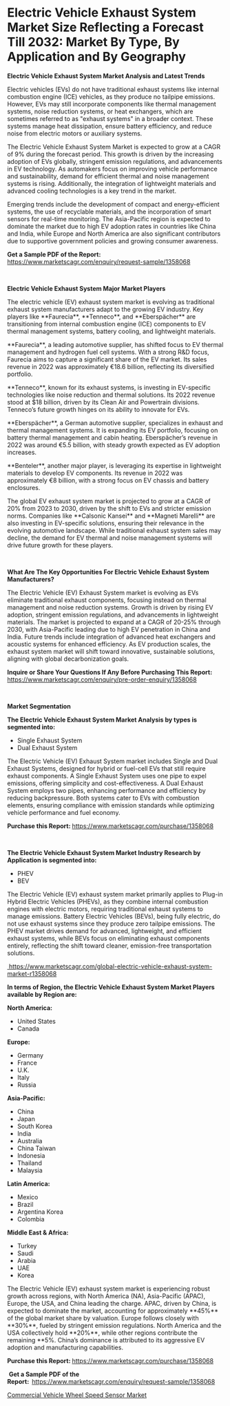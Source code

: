 <p><h1>Electric Vehicle Exhaust System Market Size Reflecting a Forecast Till 2032: Market By Type, By Application and By Geography</h1></p><p><strong>Electric Vehicle Exhaust System Market Analysis and Latest Trends</strong></p>
<p><p>Electric vehicles (EVs) do not have traditional exhaust systems like internal combustion engine (ICE) vehicles, as they produce no tailpipe emissions. However, EVs may still incorporate components like thermal management systems, noise reduction systems, or heat exchangers, which are sometimes referred to as "exhaust systems" in a broader context. These systems manage heat dissipation, ensure battery efficiency, and reduce noise from electric motors or auxiliary systems.</p><p>The Electric Vehicle Exhaust System Market is expected to grow at a CAGR of 9% during the forecast period. This growth is driven by the increasing adoption of EVs globally, stringent emission regulations, and advancements in EV technology. As automakers focus on improving vehicle performance and sustainability, demand for efficient thermal and noise management systems is rising. Additionally, the integration of lightweight materials and advanced cooling technologies is a key trend in the market.</p><p>Emerging trends include the development of compact and energy-efficient systems, the use of recyclable materials, and the incorporation of smart sensors for real-time monitoring. The Asia-Pacific region is expected to dominate the market due to high EV adoption rates in countries like China and India, while Europe and North America are also significant contributors due to supportive government policies and growing consumer awareness.</p></p>
<p><strong>Get a Sample PDF of the Report:&nbsp;</strong> <a href="https://www.marketscagr.com/enquiry/request-sample/1358068?utm_campaign=1895&utm_medium=2&utm_source=Github&utm_content=ia&utm_term=23012025&utm_id=electric-vehicle-exhaust-system">https://www.marketscagr.com/enquiry/request-sample/1358068</a></p>
<p>&nbsp;</p>
<p><strong>Electric Vehicle Exhaust System Major Market Players</strong></p>
<p><p>The electric vehicle (EV) exhaust system market is evolving as traditional exhaust system manufacturers adapt to the growing EV industry. Key players like **Faurecia**, **Tenneco**, and **Eberspächer** are transitioning from internal combustion engine (ICE) components to EV thermal management systems, battery cooling, and lightweight materials.</p><p>**Faurecia**, a leading automotive supplier, has shifted focus to EV thermal management and hydrogen fuel cell systems. With a strong R&D focus, Faurecia aims to capture a significant share of the EV market. Its sales revenue in 2022 was approximately €18.6 billion, reflecting its diversified portfolio.</p><p>**Tenneco**, known for its exhaust systems, is investing in EV-specific technologies like noise reduction and thermal solutions. Its 2022 revenue stood at $18 billion, driven by its Clean Air and Powertrain divisions. Tenneco’s future growth hinges on its ability to innovate for EVs.</p><p>**Eberspächer**, a German automotive supplier, specializes in exhaust and thermal management systems. It is expanding its EV portfolio, focusing on battery thermal management and cabin heating. Eberspächer’s revenue in 2022 was around €5.5 billion, with steady growth expected as EV adoption increases.</p><p>**Benteler**, another major player, is leveraging its expertise in lightweight materials to develop EV components. Its revenue in 2022 was approximately €8 billion, with a strong focus on EV chassis and battery enclosures.</p><p>The global EV exhaust system market is projected to grow at a CAGR of 20% from 2023 to 2030, driven by the shift to EVs and stricter emission norms. Companies like **Calsonic Kansei** and **Magneti Marelli** are also investing in EV-specific solutions, ensuring their relevance in the evolving automotive landscape. While traditional exhaust system sales may decline, the demand for EV thermal and noise management systems will drive future growth for these players.</p></p>
<p>&nbsp;</p>
<p><strong>What Are The Key Opportunities For Electric Vehicle Exhaust System Manufacturers?</strong></p>
<p><p>The Electric Vehicle (EV) Exhaust System market is evolving as EVs eliminate traditional exhaust components, focusing instead on thermal management and noise reduction systems. Growth is driven by rising EV adoption, stringent emission regulations, and advancements in lightweight materials. The market is projected to expand at a CAGR of 20-25% through 2030, with Asia-Pacific leading due to high EV penetration in China and India. Future trends include integration of advanced heat exchangers and acoustic systems for enhanced efficiency. As EV production scales, the exhaust system market will shift toward innovative, sustainable solutions, aligning with global decarbonization goals.</p></p>
<p><strong>Inquire or Share Your Questions If Any Before Purchasing This Report:</strong> <a href="https://www.marketscagr.com/enquiry/pre-order-enquiry/1358068?utm_campaign=1895&utm_medium=2&utm_source=Github&utm_content=ia&utm_term=23012025&utm_id=electric-vehicle-exhaust-system">https://www.marketscagr.com/enquiry/pre-order-enquiry/1358068</a></p>
<p>&nbsp;</p>
<p><strong>Market Segmentation</strong></p>
<p><strong>The Electric Vehicle Exhaust System Market Analysis by types is segmented into:</strong></p>
<p><ul><li>Single Exhaust System</li><li>Dual Exhaust System</li></ul></p>
<p><p>The Electric Vehicle (EV) Exhaust System market includes Single and Dual Exhaust Systems, designed for hybrid or fuel-cell EVs that still require exhaust components. A Single Exhaust System uses one pipe to expel emissions, offering simplicity and cost-effectiveness. A Dual Exhaust System employs two pipes, enhancing performance and efficiency by reducing backpressure. Both systems cater to EVs with combustion elements, ensuring compliance with emission standards while optimizing vehicle performance and fuel economy.</p></p>
<p><strong>Purchase this Report:&nbsp;</strong><a href="https://www.marketscagr.com/purchase/1358068?utm_campaign=1895&utm_medium=2&utm_source=Github&utm_content=ia&utm_term=23012025&utm_id=electric-vehicle-exhaust-system">https://www.marketscagr.com/purchase/1358068</a></p>
<p>&nbsp;</p>
<p><strong>The Electric Vehicle Exhaust System Market Industry Research by Application is segmented into:</strong></p>
<p><ul><li>PHEV</li><li>BEV</li></ul></p>
<p><p>The Electric Vehicle (EV) exhaust system market primarily applies to Plug-in Hybrid Electric Vehicles (PHEVs), as they combine internal combustion engines with electric motors, requiring traditional exhaust systems to manage emissions. Battery Electric Vehicles (BEVs), being fully electric, do not use exhaust systems since they produce zero tailpipe emissions. The PHEV market drives demand for advanced, lightweight, and efficient exhaust systems, while BEVs focus on eliminating exhaust components entirely, reflecting the shift toward cleaner, emission-free transportation solutions.</p></p>
<p><a href="https://www.marketscagr.com/global-electric-vehicle-exhaust-system-market-r1358068?utm_campaign=1895&utm_medium=2&utm_source=Github&utm_content=ia&utm_term=23012025&utm_id=electric-vehicle-exhaust-system">&nbsp;https://www.marketscagr.com/global-electric-vehicle-exhaust-system-market-r1358068</a></p>
<p><strong>In terms of Region, the Electric Vehicle Exhaust System Market Players available by Region are:</strong></p>
<p>
    <p> <strong> North America: </strong>
        <ul>
            <li>United States</li>
            <li>Canada</li>
        </ul>
        </p> 
    <p> <strong> Europe: </strong>
        <ul>
            <li>Germany</li>
            <li>France</li>
            <li>U.K.</li>
            <li>Italy</li>
            <li>Russia</li>
        </ul>
        </p> 
    <p> <strong> Asia-Pacific: </strong>
        <ul>
            <li>China</li>
            <li>Japan</li>
            <li>South Korea</li>
            <li>India</li>
            <li>Australia</li>
            <li>China Taiwan</li>
            <li>Indonesia</li>
            <li>Thailand</li>
            <li>Malaysia</li>
        </ul>
        </p> 
    <p> <strong> Latin America: </strong>
        <ul>
            <li>Mexico</li>
            <li>Brazil</li>
            <li>Argentina Korea</li>
            <li>Colombia</li>
        </ul>
        </p> 
    <p> <strong> Middle East & Africa: </strong>
        <ul>
            <li>Turkey</li>
            <li>Saudi</li>
            <li>Arabia</li>
            <li>UAE</li>
            <li>Korea</li>
        </ul>
    </p>
    </p>
<p><p>The Electric Vehicle (EV) exhaust system market is experiencing robust growth across regions, with North America (NA), Asia-Pacific (APAC), Europe, the USA, and China leading the charge. APAC, driven by China, is expected to dominate the market, accounting for approximately **45%** of the global market share by valuation. Europe follows closely with **30%**, fueled by stringent emission regulations. North America and the USA collectively hold **20%**, while other regions contribute the remaining **5%. China’s dominance is attributed to its aggressive EV adoption and manufacturing capabilities.</p></p>
<p><strong>Purchase this Report: </strong><a href="https://www.marketscagr.com/purchase/1358068?utm_campaign=1895&utm_medium=2&utm_source=Github&utm_content=ia&utm_term=23012025&utm_id=electric-vehicle-exhaust-system">https://www.marketscagr.com/purchase/1358068</a></p>
<p>&nbsp;<strong>Get a Sample PDF of the Report:&nbsp;&nbsp;</strong><a href="https://www.marketscagr.com/enquiry/request-sample/1358068?utm_campaign=1895&utm_medium=2&utm_source=Github&utm_content=ia&utm_term=23012025&utm_id=electric-vehicle-exhaust-system">https://www.marketscagr.com/enquiry/request-sample/1358068</a></p>
<p><strong></strong></p>
<p><p><a href="https://github.com/BryceTownsendr/Market-Research-Report-List-7/blob/main/commercial-vehicle-wheel-speed-sensor-market.md?utm_campaign=1895&utm_medium=2&utm_source=Github&utm_content=ia&utm_term=23012025&utm_id=electric-vehicle-exhaust-system">Commercial Vehicle Wheel Speed Sensor Market</a></p></p>